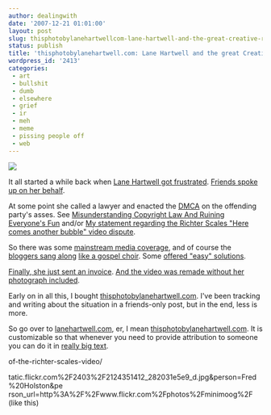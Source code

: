 ```yaml
---
author: dealingwith
date: '2007-12-21 01:01:00'
layout: post
slug: thisphotobylanehartwellcom-lane-hartwell-and-the-great-creative-rights-conundrum
status: publish
title: 'thisphotobylanehartwell.com: Lane Hartwell and the great Creative Rights Conundrum'
wordpress_id: '2413'
categories:
 - art
 - bullshit
 - dumb
 - elsewhere
 - grief
 - ir
 - meh
 - meme
 - pissing people off
 - web
---
```


[![][1]][2]

It all started a while back when [Lane Hartwell got frustrated][3]. [Friends
spoke up on her behalf][4].

At some point she called a lawyer and enacted the [DMCA][5] on the offending
party's asses. See [Misunderstanding Copyright Law And Ruining Everyone's
Fun][6] and/or [My statement regarding the Richter Scales "Here comes another
bubble" video dispute][7].

So there was some [mainstream media coverage][8], and of course the [bloggers
sang along][9] [like a gospel choir][10]. Some [offered "easy" solutions][11].

[Finally, she just sent an invoice][12]. [And the video was remade without her
photograph included][13].

Early on in all this, I bought [thisphotobylanehartwell.com][2]. I've been
tracking and writing about the situation in a friends-only post, but in the
end, less is more.

So go over to [lanehartwell.com][2], er, I mean
[thisphotobylanehartwell.com][2]. It is customizable so that whenever you need
to provide attribution to someone you can do it in [really big text][14].

   [1]: http://danielsjourney.com/blog/files/2007/12/photo_unavailable.gif

   [2]: http://thisphotobylanehartwell.com/

   [3]: http://fetching.net/2007/10/please-dont-steal-my-work/

   [4]: http://www.brianoberkirch.com/2007/10/23/yo-respek/

   [5]: http://en.wikipedia.org/wiki/DMCA

   [6]: http://www.techcrunch.com/2007/12/15/misunderstanding-copyright-law-and-ruining-everyones-fun/

   [7]: http://fetching.net/2007/12/my-statement-regarding-the-richter-scales-here-comes-another-bubble-video-dispute/

   [8]: http://www.wired.com/entertainment/theweb/news/2007/12/photographers

   [9]: http://www.horsepigcow.com/2007/12/16/tragedy-of-the-commons-lane-hartwell-vs-richter-scales/

   [10]: http://powazek.com/posts/836

   [11]: http://a.viary.com/bizblog/posts/an-easy-solution-to-dmca-conflicts/

   [12]: http://fetching.net/2007/12/my-statement-regarding-the-new-version-
of-the-richter-scales-video/

   [13]: http://www.techcrunch.com/2007/12/18/the-bubble-is-back/

   [14]: http://thisphotobylanehartwell.com/index.php?img=http%3A%2F%2Ffarm3.s
tatic.flickr.com%2F2403%2F2124351412_282031e5e9_d.jpg&person=Fred%20Holston&pe
rson_url=http%3A%2F%2Fwww.flickr.com%2Fphotos%2Fminimoog%2F (like this)

